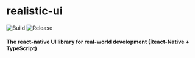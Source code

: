 # realistic-ui

![Build](https://github.com/creativegear/realistic-ui/workflows/Build/badge.svg)
![Release](https://github.com/creativegear/realistic-ui/workflows/Release/badge.svg)

#### The react-native UI library for real-world development (React-Native + TypeScript)
